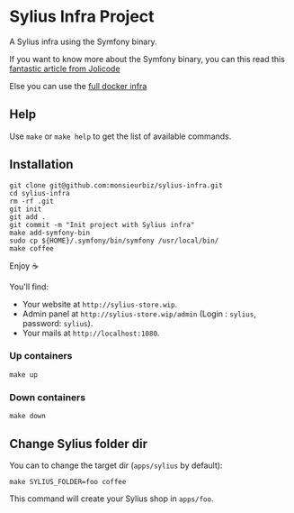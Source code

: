 # Sylius Infra Project

A Sylius infra using the Symfony binary.

If you want to know more about the Symfony binary, you can this read this [fantastic article from Jolicode](https://jolicode.com/blog/my-local-server-with-the-symfony-binary)

Else you can use the [full docker infra](https://github.com/monsieurbiz/sylius-infra/tree/full-docker)

## Help

Use `make` or `make help` to get the list of available commands.

## Installation

```
git clone git@github.com:monsieurbiz/sylius-infra.git
cd sylius-infra
rm -rf .git
git init
git add .
git commit -m "Init project with Sylius infra"
make add-symfony-bin
sudo cp ${HOME}/.symfony/bin/symfony /usr/local/bin/
make coffee
```

Enjoy ☕️

You'll find:

- Your website at `http://sylius-store.wip`.
- Admin panel at `http://sylius-store.wip/admin` (Login : `sylius`, password: `sylius`).
- Your mails at `http://localhost:1080`.

### Up containers

`make up`

### Down containers

`make down`

## Change Sylius folder dir

You can to change the target dir (`apps/sylius` by default):

```
make SYLIUS_FOLDER=foo coffee
```

This command will create your Sylius shop in `apps/foo`.
